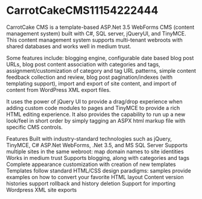 # CarrotCakeCMS11154222444
 CarrotCake CMS is a template-based ASP.Net 3.5 WebForms CMS (content management system) built with C#, SQL server, jQueryUI, and TinyMCE. This content management system supports multi-tenant webroots with shared databases and works well in medium trust.

Some features include: blogging engine, configurable date based blog post URLs, blog post content association with categories and tags, assignment/customization of category and tag URL patterns, simple content feedback collection and review, blog post pagination/indexes (with templating support), import and export of site content, and import of content from WordPress XML export files.

It uses the power of jQuery UI to provide a drag/drop experience when adding custom code modules to pages and TinyMCE to provide a rich HTML editing experience. It also provides the capability to run up a new look/feel in short order by simply tagging an ASPX html markup file with specific CMS controls.

Features
Built with industry-standard technologies such as jQuery, TinyMCE, C# ASP.Net WebForms, .Net 3.5, and MS SQL Server
Supports multiple sites in the same webroot: map domain names to site identities
Works in medium trust
Supports blogging, along with categories and tags
Complete appearance customization with creation of new templates
Templates follow standard HTML/CSS design paradigms: samples provide examples on how to convert your favorite HTML layout
Content version histories support rollback and history deletion
Support for importing Wordpress XML site exports
